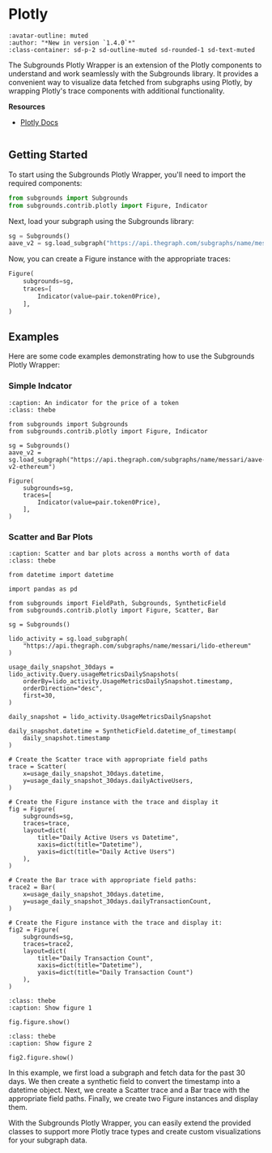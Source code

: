# Plotly

```{article-info}
:avatar-outline: muted
:author: "*New in version `1.4.0`*"
:class-container: sd-p-2 sd-outline-muted sd-rounded-1 sd-text-muted
```

The Subgrounds Plotly Wrapper is an extension of the Plotly components to understand and work seamlessly with the Subgrounds library. It provides a convenient way to visualize data fetched from subgraphs using Plotly, by wrapping Plotly's trace components with additional functionality.

**Resources**
- [Plotly Docs](https://plotly.com/python/)

```{thebe-button}
```

## Getting Started

To start using the Subgrounds Plotly Wrapper, you'll need to import the required components:

```python
from subgrounds import Subgrounds
from subgrounds.contrib.plotly import Figure, Indicator
```
Next, load your subgraph using the Subgrounds library:

```python
sg = Subgrounds()
aave_v2 = sg.load_subgraph("https://api.thegraph.com/subgraphs/name/messari/aave-v2-ethereum")
```
Now, you can create a Figure instance with the appropriate traces:

```python
Figure(
    subgrounds=sg,
    traces=[
        Indicator(value=pair.token0Price),
    ],
)
```
## Examples

Here are some code examples demonstrating how to use the Subgrounds Plotly Wrapper:

### Simple Indcator
```{code-block} python
:caption: An indicator for the price of a token
:class: thebe

from subgrounds import Subgrounds
from subgrounds.contrib.plotly import Figure, Indicator

sg = Subgrounds()
aave_v2 = sg.load_subgraph("https://api.thegraph.com/subgraphs/name/messari/aave-v2-ethereum")

Figure(
    subgrounds=sg,
    traces=[
        Indicator(value=pair.token0Price),
    ],
)
```

### Scatter and Bar Plots
```{code-block} python
:caption: Scatter and bar plots across a months worth of data
:class: thebe

from datetime import datetime

import pandas as pd

from subgrounds import FieldPath, Subgrounds, SyntheticField
from subgrounds.contrib.plotly import Figure, Scatter, Bar

sg = Subgrounds()

lido_activity = sg.load_subgraph(
    "https://api.thegraph.com/subgraphs/name/messari/lido-ethereum"
)

usage_daily_snapshot_30days = lido_activity.Query.usageMetricsDailySnapshots(
    orderBy=lido_activity.UsageMetricsDailySnapshot.timestamp,
    orderDirection="desc",
    first=30,
)

daily_snapshot = lido_activity.UsageMetricsDailySnapshot

daily_snapshot.datetime = SyntheticField.datetime_of_timestamp(
    daily_snapshot.timestamp
)

# Create the Scatter trace with appropriate field paths
trace = Scatter(
    x=usage_daily_snapshot_30days.datetime,
    y=usage_daily_snapshot_30days.dailyActiveUsers,
)

# Create the Figure instance with the trace and display it
fig = Figure(
    subgrounds=sg,
    traces=trace,
    layout=dict(
        title="Daily Active Users vs Datetime",
        xaxis=dict(title="Datetime"),
        yaxis=dict(title="Daily Active Users")
    ),
)

# Create the Bar trace with appropriate field paths:
trace2 = Bar(
    x=usage_daily_snapshot_30days.datetime,
    y=usage_daily_snapshot_30days.dailyTransactionCount,
)

# Create the Figure instance with the trace and display it:
fig2 = Figure(
    subgrounds=sg,
    traces=trace2,
    layout=dict(
        title="Daily Transaction Count",
        xaxis=dict(title="Datetime"),
        yaxis=dict(title="Daily Transaction Count")
    ),
)
```

```{code-block} python
:class: thebe
:caption: Show figure 1

fig.figure.show()
```

```{code-block} python
:class: thebe
:caption: Show figure 2

fig2.figure.show()
```

In this example, we first load a subgraph and fetch data for the past 30 days. We then create a synthetic field to convert the timestamp into a datetime object. Next, we create a Scatter trace and a Bar trace with the appropriate field paths. Finally, we create two Figure instances and display them.

With the Subgrounds Plotly Wrapper, you can easily extend the provided classes to support more Plotly trace types and create custom visualizations for your subgraph data.
